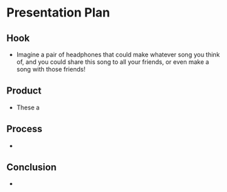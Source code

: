 # Presentation Plan

## Hook
* Imagine a pair of headphones that could make whatever song you think of, and you could share this song to all your friends, or even make a song with those friends!

## Product
* These a

## Process
* 

## Conclusion
* 

<!-- EXAMPLE

## Hook
* Verbal riddle of GGD

## Product
* GIF/Demo of example/non-example

## Process
* Flowchart of plan
  * MVP: noun -> door -> yes/no
  * Beyond MVP: noun -> word relation API -> noun API -> yes/no, with counterexample
* Code snippets of:
  * MVP
  * Both APIs
  * Challenge with API keys

## Conclusion
* [URL to project]
* Takeaways
  * Less = more: the heart of the riddle was one line of code; it obviously took more to make the entire thing work, but one complicated line of regular expressions was essentially the solution to the riddle
  * Expect the unexpected: it’s important to budget time for things you don’t account for; for example, I didn’t consider the fact that I would need another entire API to detect nouns
  * Determination is key: ironically enough, I had to make my API keys private. At first, it didn’t seem like it was possible, which meant I couldn’t publish my app. But after all of that hard work, I was determined to find a solution, and I found it in config variables.
* "Presentation can’t, but a speech can"


-->

